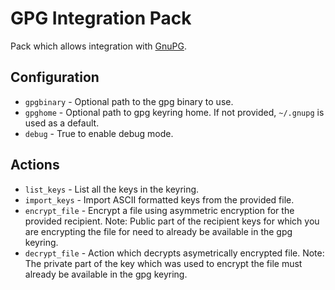 # GPG Integration Pack

Pack which allows integration with [GnuPG](https://www.gnupg.org/).

## Configuration

* ``gpgbinary`` - Optional path to the gpg binary to use.
* ``gpghome`` - Optional path to gpg keyring home. If not provided,
  ``~/.gnupg`` is used as a default.
* ``debug`` - True to enable debug mode.

## Actions

* ``list_keys`` - List all the keys in the keyring.
* ``import_keys`` - Import ASCII formatted keys from the provided file.
* ``encrypt_file`` - Encrypt a file using asymmetric encryption for the
  provided recipient. Note: Public part of the recipient keys for which you
  are encrypting the file for need to already be available in the gpg keyring.
* ``decrypt_file`` - Action which decrypts asymetrically encrypted file. Note:
  The private part of the key which was used to encrypt the file must already
  be  available in the gpg keyring.
